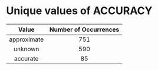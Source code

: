 
Unique values of ACCURACY
=========================

|Value|Number of Occurrences|
| :---: | :---: |
|approximate|751|
|unknown|590|
|accurate|85|
